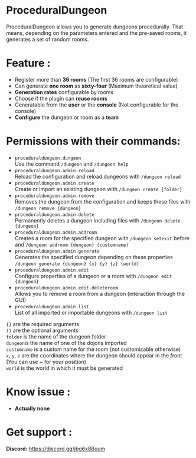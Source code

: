 # ProceduralDungeon
ProceduralDungeon allows you to generate dungeons procedurally. That means, depending on the parameters entered and the pre-saved rooms, it generates a set of random rooms.

# Feature :
  - Register more than **36 rooms** (The first 36 rooms are configurable)
  - Can generate **one room** as **sixty-four** (Maximum theoretical value)
  - **Generation rates** configurable by rooms
  - Choose if the plugin can **reuse rooms**
  - Generatable from the **user** or the **console** (Not configurable for the console)
  - **Configure** the dungeon or room as a **team**
 
# Permissions with their commands:
  - `proceduraldungeon.dungeon` <br/> Use the command `/dungeon` and `/dungeon help`
  - `proceduraldungeon.admin.reload` <br/> Reload the configuration and reload dungeons with `/dungeon reload`
  - `proceduraldungeon.admin.create` <br/> Create or import an existing dungeon with `/dungeon create {folder}`
  - `proceduraldungeon.admin.remove` <br/> Removes the dungeon from the configuration and keeps these files with `/dungeon remove {dungeon}`
  - `proceduraldungeon.admin.delete` <br/> Permanently deletes a dungeon including files with `/dungeon delete {dungeon}`
  - `proceduraldungeon.admin.addroom` <br/> Creates a room for the specified dungeon with `/dungeon setexit` before and `/dungeon addroom {dungeon} (customname)`
  - `proceduraldungeon.admin.generate` <br/> Generates the specified dungeon depending on these properties `/dungeon generate {dungeon} {x} {y} {z} (world)`
  - `proceduraldungeon.admin.edit` <br/> Configure properties of a dungeon or a room with `/dungeon edit {dungeon}`
  - `proceduraldungeon.admin.edit.deleteroom` <br/> Allows you to remove a room from a dungeon (interaction through the GUI)
  - `proceduraldungeon.admin.list` <br/> List of all imported or importable dungeons with `/dungeon list`
  
`{}` are the required arguments<br/>
`()` are the optional arguments<br/>
`folder` is the name of the dungeon folder<br/>
`dungeon`is the name of one of the dojons imported<br/>
`customname` is a custom name for the room (not customizable otherwise)<br/>
`x`, `y`, `z` are the coordinates where the dungeon should appear in the front (You can use ~ for your position)<br/>
`world` is the world in which it must be generated<br/>

# Know issue :
- __Actually none__

# Get support :
**Discord:** https://discord.gg/jbg6x8Buum
